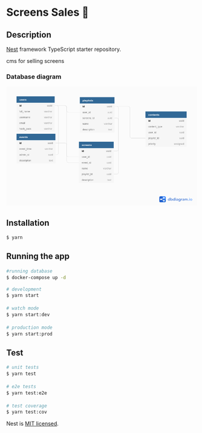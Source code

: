 # Screens Sales 📱


## Description

[Nest](https://github.com/nestjs/nest) framework TypeScript starter repository.

cms for selling screens

### Database diagram

<code><img width="560" height="315" src="./.assets/Screens_sale.png"></img></code>

## Installation

```bash
$ yarn 
```

## Running the app

```bash
#running database
$ docker-compose up -d
```

```bash
# development
$ yarn start

# watch mode
$ yarn start:dev

# production mode
$ yarn start:prod
```

## Test

```bash
# unit tests
$ yarn test

# e2e tests
$ yarn test:e2e

# test coverage
$ yarn test:cov
```


Nest is [MIT licensed](LICENSE).

